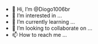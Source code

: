 - 👋 Hi, I’m @Diogo1006br
- 👀 I’m interested in ...
- 🌱 I’m currently learning ...
- 💞️ I’m looking to collaborate on ...
- 📫 How to reach me ...

<!---
Diogo1006br/Diogo1006br is a ✨ special ✨ repository because its `README.md` (this file) appears on your GitHub profile.
You can click the Preview link to take a look at your changes.
--->
